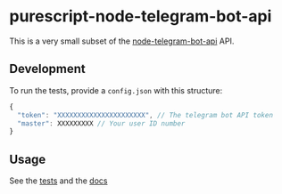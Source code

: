 # purescript-node-telegram-bot-api

This is a very small subset of the [node-telegram-bot-api](https://github.com/yagop/node-telegram-bot-api) API.

## Development

To run the tests, provide a `config.json` with this structure:

```js
{
  "token": "XXXXXXXXXXXXXXXXXXXXXX", // The telegram bot API token
  "master": XXXXXXXXX // Your user ID number
}
```

## Usage

See the [tests](test/Main.purs) and the [docs](docs/TelegramBot.md)